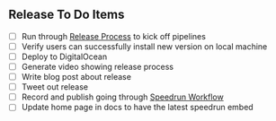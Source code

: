 ## Release To Do Items

- [ ] Run through [Release Process](https://www.meltano.com/docs/contributing.html#release-process) to kick off pipelines
- [ ] Verify users can successfully install new version on local machine
- [ ] Deploy to DigitalOcean
- [ ] Generate video showing release process
- [ ] Write blog post about release
- [ ] Tweet out release
- [ ] Record and publish going through [Speedrun Workflow](https://www.meltano.com/docs/contributing.html#speedruns)
- [ ] Update home page in docs to have the latest speedrun embed
